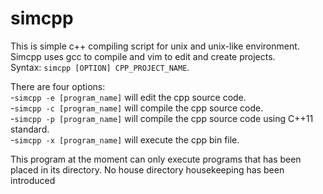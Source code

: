 # simcpp  
This is simple c++ compiling script for unix and unix-like environment.  
Simcpp uses gcc to compile and vim to edit and create projects.  
Syntax: `simcpp [OPTION] CPP_PROJECT_NAME`.

There are four options:  
-`simcpp -e [program_name]` will edit the cpp source code.   
-`simcpp -c [program_name]` will compile the cpp source code.   
-`simcpp -p [program_name]` will compile the cpp source code using C++11 standard.   
-`simcpp -x [program_name]` will execute the cpp bin file.   

This program at the moment can only execute programs that has been placed in its directory. No house directory housekeeping has been introduced
